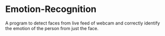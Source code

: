 # Emotion-Recognition
A program to detect faces from live feed of webcam and correctly identify the emotion of the person from just the face.
